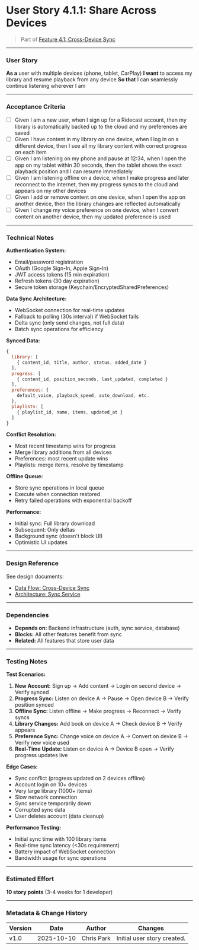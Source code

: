 # User Story 4.1.1: Share Across Devices

> Part of [Feature 4.1: Cross-Device Sync](../../../features/epic-4-user-profiles/feature-4.1-cross-device-sync.md)

---

### User Story

**As a** user with multiple devices (phone, tablet, CarPlay)
**I want** to access my library and resume playback from any device
**So that** I can seamlessly continue listening wherever I am

---

### Acceptance Criteria

- [ ] Given I am a new user, when I sign up for a Ridecast account, then my library is automatically backed up to the cloud and my preferences are saved
- [ ] Given I have content in my library on one device, when I log in on a different device, then I see all my library content with correct progress on each item
- [ ] Given I am listening on my phone and pause at 12:34, when I open the app on my tablet within 30 seconds, then the tablet shows the exact playback position and I can resume immediately
- [ ] Given I am listening offline on a device, when I make progress and later reconnect to the internet, then my progress syncs to the cloud and appears on my other devices
- [ ] Given I add or remove content on one device, when I open the app on another device, then the library changes are reflected automatically
- [ ] Given I change my voice preference on one device, when I convert content on another device, then my updated preference is used

---

### Technical Notes

**Authentication System:**
- Email/password registration
- OAuth (Google Sign-In, Apple Sign-In)
- JWT access tokens (15 min expiration)
- Refresh tokens (30 day expiration)
- Secure token storage (Keychain/EncryptedSharedPreferences)

**Data Sync Architecture:**
- WebSocket connection for real-time updates
- Fallback to polling (30s interval) if WebSocket fails
- Delta sync (only send changes, not full data)
- Batch sync operations for efficiency

**Synced Data:**
```javascript
{
  library: [
    { content_id, title, author, status, added_date }
  ],
  progress: [
    { content_id, position_seconds, last_updated, completed }
  ],
  preferences: {
    default_voice, playback_speed, auto_download, etc.
  },
  playlists: [
    { playlist_id, name, items, updated_at }
  ]
}
```

**Conflict Resolution:**
- Most recent timestamp wins for progress
- Merge library additions from all devices
- Preferences: most recent update wins
- Playlists: merge items, resolve by timestamp

**Offline Queue:**
- Store sync operations in local queue
- Execute when connection restored
- Retry failed operations with exponential backoff

**Performance:**
- Initial sync: Full library download
- Subsequent: Only deltas
- Background sync (doesn't block UI)
- Optimistic UI updates

---

### Design Reference

See design documents:
- [Data Flow: Cross-Device Sync](../../../4-tech/DataFlowDiagram.md#3-cross-device-sync-flow)
- [Architecture: Sync Service](../../../4-tech/Architecture.md#sync-service)

---

### Dependencies

- **Depends on:** Backend infrastructure (auth, sync service, database)
- **Blocks:** All other features benefit from sync
- **Related:** All features that store user data

---

### Testing Notes

**Test Scenarios:**

1. **New Account:** Sign up → Add content → Login on second device → Verify synced
2. **Progress Sync:** Listen on device A → Pause → Open device B → Verify position synced
3. **Offline Sync:** Listen offline → Make progress → Reconnect → Verify syncs
4. **Library Changes:** Add book on device A → Check device B → Verify appears
5. **Preference Sync:** Change voice on device A → Convert on device B → Verify new voice used
6. **Real-Time Update:** Listen on device A → Device B open → Verify progress updates live

**Edge Cases:**

- Sync conflict (progress updated on 2 devices offline)
- Account login on 10+ devices
- Very large library (1000+ items)
- Slow network connection
- Sync service temporarily down
- Corrupted sync data
- User deletes account (data cleanup)

**Performance Testing:**

- Initial sync time with 100 library items
- Real-time sync latency (<30s requirement)
- Battery impact of WebSocket connection
- Bandwidth usage for sync operations

---

### Estimated Effort

**10 story points** (3-4 weeks for 1 developer)

---

### Metadata & Change History

| Version | Date       | Author     | Changes                     |
| ------- | ---------- | ---------- | --------------------------- |
| v1.0    | 2025-10-10 | Chris Park | Initial user story created. |
